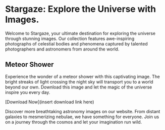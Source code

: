 <!--font:Poppins-->

# Stargaze: Explore the Universe with Images.

Welcome to Stargaze, your ultimate destination for exploring the universe through stunning images. Our collection features awe-inspiring photographs of celestial bodies and phenomena captured by talented photographers and astronomers from around the world.

## Meteor Shower

Experience the wonder of a meteor shower with this captivating image. The bright streaks of light crossing the night sky will transport you to a world beyond our own. Download this image and let the magic of the universe inspire you every day.

[Download Now](insert download link here)

Discover more breathtaking astronomy images on our website. From distant galaxies to mesmerizing nebulae, we have something for everyone. Join us on a journey through the cosmos and let your imagination run wild.

<!--

Write me markdown content of website with wallpaper:

"A photograph of a meteor shower, with bright streaks of light crossing the night sky."

The header of the page should not be copy of the text but rather a real content of the website which is using this wallpaper.


---


# Stargaze: A Collection of Stunning Astronomy Wallpapers

Welcome to Stargaze, your go-to destination for breathtaking astronomy wallpapers. Our collection features stunning images of celestial bodies and phenomena, captured by talented photographers and astronomers from around the world.

## Meteor Shower

Behold the beauty of a meteor shower with this captivating wallpaper. The bright streaks of light crossing the night sky will transport you to a world beyond our own. Download this wallpaper and let the magic of the universe inspire you every day.

[Download Now](insert download link here)


---


Heading should not include word "wallpaper". The website should not be about the wallpaper itself, wallpaper is just a related background, rewrite whole content.


---


# Stargaze: A Collection of Stunning Astronomy Images

Welcome to Stargaze, your ultimate destination for breathtaking astronomy images. Our collection features awe-inspiring photographs of celestial bodies and phenomena captured by talented photographers and astronomers from around the world.

## Meteor Shower

Experience the wonder of a meteor shower with this captivating image. The bright streaks of light crossing the night sky will transport you to a world beyond our own. Download this image and let the magic of the universe inspire you every day.

[Download Now](insert download link here)

Explore our website to discover more stunning astronomy images that will leave you in awe. From distant galaxies to mesmerizing nebulae, we have something for everyone. Join us on a journey through the cosmos and let your imagination run wild.


---


Heading is too long, rewrite whole content.


---


# Stargaze: Discover the Wonders of the Universe

Welcome to Stargaze, your ultimate destination for exploring the wonders of the universe. Our collection features awe-inspiring photographs of celestial bodies and phenomena captured by talented photographers and astronomers from around the world.

## Meteor Shower

Experience the wonder of a meteor shower with this captivating image. The bright streaks of light crossing the night sky will transport you to a world beyond our own. Download this image and let the magic of the universe inspire you every day.

[Download Now](insert download link here)

Explore our website to discover more stunning astronomy images that will leave you in awe. From distant galaxies to mesmerizing nebulae, we have something for everyone. Join us on a journey through the cosmos and let your imagination run wild.


---


Heading is too long, rewrite whole content.


---


# Stargaze: Explore the Universe Through Stunning Images

Welcome to Stargaze, your ultimate destination for exploring the universe through stunning images. Our collection features awe-inspiring photographs of celestial bodies and phenomena captured by talented photographers and astronomers from around the world.

## Meteor Shower

Experience the wonder of a meteor shower with this captivating image. The bright streaks of light crossing the night sky will transport you to a world beyond our own. Download this image and let the magic of the universe inspire you every day.

[Download Now](insert download link here)

Discover more breathtaking astronomy images on our website. From distant galaxies to mesmerizing nebulae, we have something for everyone. Join us on a journey through the cosmos and let your imagination run wild.


---


Write me a Google font which is best fitting for the website.

Pick from the list:
- Futura
- Orbitron
- Playfair Display
- Roboto
- Lobster
- Dancing Script
- Barlow Condensed
- Inter
- Open Sans
- IBM Plex Sans
- Poppins
- Alegreya
- Raleway
- Lato
- Exo 2
- Great Vibes
- Montserrat


Write just the font name nothing else.


---


Poppins

-->
